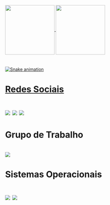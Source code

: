 <div>
  <a href="https://github.com/joaohenryquecunha">
  <img height="160em"   align="center" src="https://github-readme-stats.vercel.app/api?username=joaohenryquecunha&show_icons=true&theme=react&include_all_commits=true&count_private=true"/>
  <img height="160em"  align="center" src="https://github-readme-stats.vercel.app/api/top-langs/?username=joaohenryquecunha&layout=compact&langs_count=7&theme=react" />

#
![Snake animation](https://github.com/joaohenryquecunha/joaohenryquecunha/blob/output/github-contribution-grid-snake.svg)
    

    
<h1>Redes Sociais<h1>
<a href="https://www.instagram.com/joao.henryque/" target="_blank"><img src="https://img.shields.io/badge/-Instagram-%23E4405F?style=for-the-badge&logo=instagram&logoColor=white" target="_blank"></a>
<a href="https://www.facebook.com/joao.henryque/" target="_blank"><img src="https://img.shields.io/badge/Facebook-1877F2?style=for-the-badge&logo=facebook&logoColor=white" target="_blank"></a>
<a href="https://www.linkedin.com/in/jo%C3%A3o-henryque-cunha-02b568209/" target="_blank"><img src="https://img.shields.io/badge/LinkedIn-0077B5?style=for-the-badge&logo=linkedin&logoColor=white" target="_blank"></a>
<h1>Grupo de Trabalho<h1>
<a href="https://app.slack.com/client/T045C1TGL0Z/C045VGBK1LY" target="_blank"><img src="https://img.shields.io/badge/Slack-4A154B?style=for-the-badge&logo=slack&logoColor=white" target="_blank"></a>
  <h1>Sistemas Operacionais<h1>
<a href="" target="_blank"><img src="https://img.shields.io/badge/Zorin%20OS-0CC1F3?style=for-the-badge&logo=zorin&logoColor=white"></a>
<a href="" target="_blank"><img src="https://img.shields.io/badge/Windows-0078D6?style=for-the-badge&logo=windows&logoColor=white"></a>



</div>

